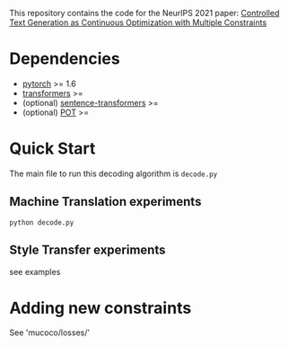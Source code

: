 This repository contains the code for the NeurIPS 2021 paper: [Controlled Text Generation as Continuous Optimization with Multiple Constraints](https://arxiv.org/abs/2108.01850)

# Dependencies

* [pytorch](#) >= 1.6
* [transformers](#) >=
* (optional) [sentence-transformers](#) >= 
* (optional) [POT](#) >=

# Quick Start

The main file to run this decoding algorithm is `decode.py`

## Machine Translation experiments
```
python decode.py
```

## Style Transfer experiments

see examples

# Adding new constraints

See 'mucoco/losses/'
